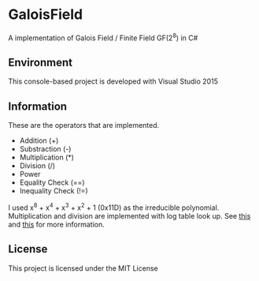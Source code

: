 # GaloisField
A implementation of Galois Field / Finite Field GF(2<sup>8</sup>) in C#

## Environment
This console-based project is developed with Visual Studio 2015

## Information
These are the operators that are implemented.
* Addition (+)
* Substraction (-)
* Multiplication (*)
* Division (/)
* Power
* Equality Check (==)
* Inequality Check (!=)

I used x<sup>8</sup> + x<sup>4</sup> + x<sup>3</sup> + x<sup>2</sup> + 1 (0x11D) as the irreducible polynomial.  
Multiplication and division are implemented with log table look up. See [this](https://en.wikipedia.org/wiki/Finite_field_arithmetic#Implementation_tricks) and [this](http://www.cs.utsa.edu/~wagner/laws/FFM.html) for more information.

## License
This project is licensed under the MIT License
